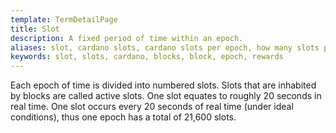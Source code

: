 ```yaml
---
template: TermDetailPage
title: Slot
description: A fixed period of time within an epoch.
aliases: slot, cardano slots, cardano slots per epoch, how many slots per epoch, block rewards
keywords: slot, slots, cardano, blocks, block, epoch, rewards
---
```


Each epoch of time is divided into numbered slots. Slots that are inhabited by blocks are called active slots. One slot equates to roughly 20 seconds in real time. One slot occurs every 20 seconds of real time (under ideal conditions), thus one epoch has a total of 21,600 slots.